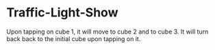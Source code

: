 # Traffic-Light-Show
Upon tapping on cube 1, it will move to cube 2 and to cube 3.   It will turn back back to the initial cube upon tapping on it.
